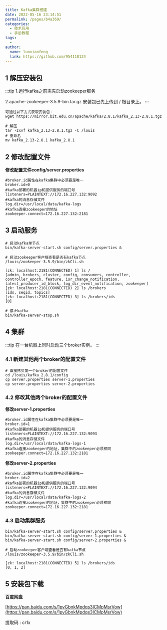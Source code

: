 ```yaml
---
title: Kafka集群搭建
date: 2022-05-16 23:14:51
permalink: /pages/b4a369/
categories:
  - 技术应用
  - 手册教程
tags:
  - 
author: 
  name: luoxiaofeng
  link: https://github.com/954118124
---
```

## 1 解压安装包

:::tip
1.运行kafka之前需先启动zookeeper服务

2.apache-zookeeper-3.5.9-bin.tar.gz 安装包已先上传到 / 根目录上。
:::
````shell
可通过以下方式获取安装包：
wget https://mirror.bit.edu.cn/apache/kafka/2.8.1/kafka_2.13-2.8.1.tgz
````
````shell
# 解压
tar -zxvf kafka_2.13-2.8.1.tgz -C /louis
# 重命名
mv kafka_2.13-2.8.1 kafka_2.8.1
````

## 2 修改配置文件

**修改配置文件config/server.properties**

````shell
#broker.id属性在kafka集群中必须要是唯一
broker.id=0
#kafka部署的机器ip和提供服务的端口号
listeners=PLAINTEXT://172.16.227.132:9092 
#kafka的消息存储文件
log.dir=/usr/local/data/kafka‐logs
#kafka连接zookeeper的地址
zookeeper.connect=172.16.227.132:2181
````

## 3 启动服务
````shell
# 启动kafka单节点
bin/kafka‐server‐start.sh config/server.properties &
````
````shell
# 启动zookeeper客户端查看是否有kafka节点
/louis/zookeeper-3.5.9/bin/zkCli.sh 
````
````shell
[zk: localhost:2181(CONNECTED) 1] ls /
[admin, brokers, cluster, config, consumers, controller, controller_epoch, feature, isr_change_notification, latest_producer_id_block, log_dir_event_notification, zookeeper]
[zk: localhost:2181(CONNECTED) 2] ls /brokers 
[ids, seqid, topics]
[zk: localhost:2181(CONNECTED) 3] ls /brokers/ids
[0]
````
````shell
# 停止kafka
bin/kafka-server-stop.sh
````

## 4 集群
:::tip
在一台机器上同时启动三个broker实例。
:::

### 4.1 新建其他两个broker的配置文件
````shell
# 直接拷贝第一个broker的配置文件
cd /louis/kafka_2.8.1/config
cp server.properties server-1.properties
cp server.properties server-2.properties
````

### 4.2 修改其他两个broker的配置文件

**修改server-1.properties**

````shell
#broker.id属性在kafka集群中必须要是唯一
broker.id=1
#kafka部署的机器ip和提供服务的端口号
listeners=PLAINTEXT://172.16.227.132:9093
#kafka的消息存储文件
log.dir=/usr/local/data/kafka‐logs-1
#kafka连接zookeeper的地址，集群中的zookeeper必须相同
zookeeper.connect=172.16.227.132:2181
````

**修改server-2.properties**

````shell
#broker.id属性在kafka集群中必须要是唯一
broker.id=2
#kafka部署的机器ip和提供服务的端口号
listeners=PLAINTEXT://172.16.227.132:9094
#kafka的消息存储文件
log.dir=/usr/local/data/kafka‐logs-2
#kafka连接zookeeper的地址，集群中的zookeeper必须相同
zookeeper.connect=172.16.227.132:2181
````

### 4.3 启动集群服务

````shell
bin/kafka-server-start.sh config/server.properties &
bin/kafka-server-start.sh config/server-1.properties &
bin/kafka-server-start.sh config/server-2.properties &
````

````shell
# 启动zookeeper客户端查看是否有kafka节点
/louis/zookeeper-3.5.9/bin/zkCli.sh 
````

````shell
[zk: localhost:2181(CONNECTED) 5] ls /brokers/ids
[0, 1, 2]
````

## 5 安装包下载

**百度网盘**

[https://pan.baidu.com/s/1pvGbnkMpdqs3ICMpMsrVow](https://pan.baidu.com/s/1pvGbnkMpdqs3ICMpMsrVow)

提取码 : cr1x